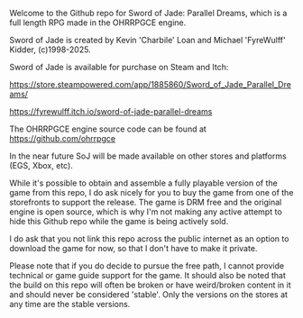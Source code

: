 Welcome to the Github repo for Sword of Jade: Parallel Dreams, which is a full length RPG made in the OHRRPGCE engine.

Sword of Jade is created by Kevin 'Charbile' Loan and Michael 'FyreWulff' Kidder, (c)1998-2025.

Sword of Jade is available for purchase on Steam and Itch:

https://store.steampowered.com/app/1885860/Sword_of_Jade_Parallel_Dreams/

https://fyrewulff.itch.io/sword-of-jade-parallel-dreams

The OHRRPGCE engine source code can be found at https://github.com/ohrrpgce 

In the near future SoJ will be made available on other stores and platforms (EGS, Xbox, etc).

While it's possible to obtain and assemble a fully playable version of the game from this repo, I do ask nicely for you to
buy the game from one of the storefronts to support the release. The game is DRM free and the original engine is open source,
which is why I'm not making any active attempt to hide this Github repo while the game is being actively sold.

I do ask that you not link this repo across the public internet as an option to download the game for now, so that I don't have
to make it private.

Please note that if you do decide to pursue the free path, I cannot provide technical or game guide support for the game. It should also be 
noted that the build on this repo will often be broken or have weird/broken content in it and should never be considered 'stable'.
Only the versions on the stores at any time are the stable versions.
